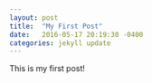 ```yaml
---
layout: post
title:  "My First Post"
date:   2016-05-17 20:19:30 -0400
categories: jekyll update
---
```

This is my first post!


